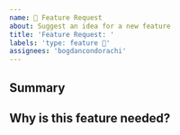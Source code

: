 ```yaml
---
name: 🎉 Feature Request
about: Suggest an idea for a new feature
title: 'Feature Request: '
labels: 'type: feature 🎉'
assignees: 'bogdancondorachi'
---
```


## Summary


## Why is this feature needed?
